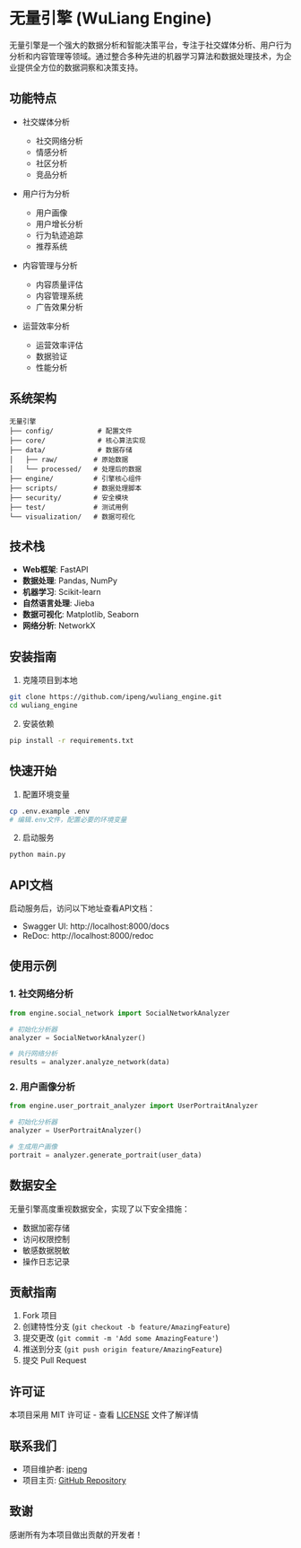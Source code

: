 # 无量引擎 (WuLiang Engine)

无量引擎是一个强大的数据分析和智能决策平台，专注于社交媒体分析、用户行为分析和内容管理等领域。通过整合多种先进的机器学习算法和数据处理技术，为企业提供全方位的数据洞察和决策支持。

## 功能特点

- 社交媒体分析
  - 社交网络分析
  - 情感分析
  - 社区分析
  - 竞品分析

- 用户行为分析
  - 用户画像
  - 用户增长分析
  - 行为轨迹追踪
  - 推荐系统

- 内容管理与分析
  - 内容质量评估
  - 内容管理系统
  - 广告效果分析

- 运营效率分析
  - 运营效率评估
  - 数据验证
  - 性能分析

## 系统架构

```
无量引擎
├── config/           # 配置文件
├── core/             # 核心算法实现
├── data/             # 数据存储
│   ├── raw/         # 原始数据
│   └── processed/   # 处理后的数据
├── engine/          # 引擎核心组件
├── scripts/         # 数据处理脚本
├── security/        # 安全模块
├── test/            # 测试用例
└── visualization/   # 数据可视化
```

## 技术栈

- **Web框架**: FastAPI
- **数据处理**: Pandas, NumPy
- **机器学习**: Scikit-learn
- **自然语言处理**: Jieba
- **数据可视化**: Matplotlib, Seaborn
- **网络分析**: NetworkX

## 安装指南

1. 克隆项目到本地
```bash
git clone https://github.com/ipeng/wuliang_engine.git
cd wuliang_engine
```

2. 安装依赖
```bash
pip install -r requirements.txt
```

## 快速开始

1. 配置环境变量
```bash
cp .env.example .env
# 编辑.env文件，配置必要的环境变量
```

2. 启动服务
```bash
python main.py
```

## API文档

启动服务后，访问以下地址查看API文档：
- Swagger UI: http://localhost:8000/docs
- ReDoc: http://localhost:8000/redoc

## 使用示例

### 1. 社交网络分析

```python
from engine.social_network import SocialNetworkAnalyzer

# 初始化分析器
analyzer = SocialNetworkAnalyzer()

# 执行网络分析
results = analyzer.analyze_network(data)
```

### 2. 用户画像分析

```python
from engine.user_portrait_analyzer import UserPortraitAnalyzer

# 初始化分析器
analyzer = UserPortraitAnalyzer()

# 生成用户画像
portrait = analyzer.generate_portrait(user_data)
```

## 数据安全

无量引擎高度重视数据安全，实现了以下安全措施：

- 数据加密存储
- 访问权限控制
- 敏感数据脱敏
- 操作日志记录

## 贡献指南

1. Fork 项目
2. 创建特性分支 (`git checkout -b feature/AmazingFeature`)
3. 提交更改 (`git commit -m 'Add some AmazingFeature'`)
4. 推送到分支 (`git push origin feature/AmazingFeature`)
5. 提交 Pull Request

## 许可证

本项目采用 MIT 许可证 - 查看 [LICENSE](LICENSE) 文件了解详情

## 联系我们

- 项目维护者: [ipeng](mailto:ipeng@example.com)
- 项目主页: [GitHub Repository](https://github.com/ipeng/wuliang_engine)

## 致谢

感谢所有为本项目做出贡献的开发者！